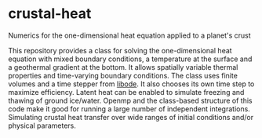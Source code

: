 # crustal-heat
Numerics for the one-dimensional heat equation applied to a planet's crust

This repository provides a class for solving the one-dimensional heat equation with mixed boundary conditions, a temperature at the surface and a geothermal gradient at the bottom. It allows spatially variable thermal properties and time-varying boundary conditions. The class uses finite volumes and a time stepper from [libode](https://github.com/wordsworthgroup/libode). It also chooses its own time step to maximize efficiency. Latent heat can be enabled to simulate freezing and thawing of ground ice/water. Openmp and the class-based structure of this code make it good for running a large number of independent integrations. Simulating crustal heat transfer over wide ranges of initial conditions and/or physical parameters.
